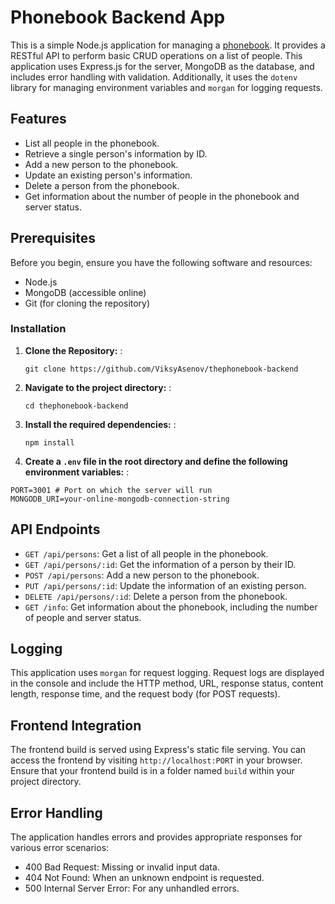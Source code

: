 # Phonebook Backend App

This is a simple Node.js application for managing a [phonebook](https://thephonebook-backend.onrender.com). It provides a RESTful API to perform basic CRUD operations on a list of people. This application uses Express.js for the server, MongoDB as the database, and includes error handling with validation. Additionally, it uses the `dotenv` library for managing environment variables and `morgan` for logging requests.

## Features

- List all people in the phonebook.
- Retrieve a single person's information by ID.
- Add a new person to the phonebook.
- Update an existing person's information.
- Delete a person from the phonebook.
- Get information about the number of people in the phonebook and server status.

## Prerequisites

Before you begin, ensure you have the following software and resources:

- Node.js
- MongoDB (accessible online)
- Git (for cloning the repository)

### Installation

1. **Clone the Repository:**
   :
     ```
     git clone https://github.com/ViksyAsenov/thephonebook-backend
     ```

2. **Navigate to the project directory:**
   :
     ```
     cd thephonebook-backend
     ```

3. **Install the required dependencies:**
   :
     ```
     npm install
     ```

4. **Create a `.env` file in the root directory and define the following environment variables:**
   :
```
PORT=3001 # Port on which the server will run
MONGODB_URI=your-online-mongodb-connection-string
```

## API Endpoints

- `GET /api/persons`: Get a list of all people in the phonebook.
- `GET /api/persons/:id`: Get the information of a person by their ID.
- `POST /api/persons`: Add a new person to the phonebook.
- `PUT /api/persons/:id`: Update the information of an existing person.
- `DELETE /api/persons/:id`: Delete a person from the phonebook.
- `GET /info`: Get information about the phonebook, including the number of people and server status.

## Logging

This application uses `morgan` for request logging. Request logs are displayed in the console and include the HTTP method, URL, response status, content length, response time, and the request body (for POST requests).

## Frontend Integration
The frontend build is served using Express's static file serving. You can access the frontend by visiting `http://localhost:PORT` in your browser. Ensure that your frontend build is in a folder named `build` within your project directory.

## Error Handling

The application handles errors and provides appropriate responses for various error scenarios:

- 400 Bad Request: Missing or invalid input data.
- 404 Not Found: When an unknown endpoint is requested.
- 500 Internal Server Error: For any unhandled errors.
